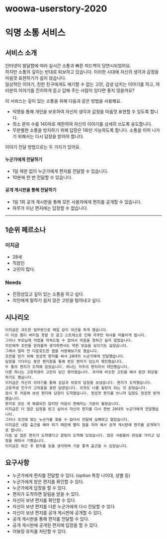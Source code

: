 # woowa-userstory-2020

# 익명 소통 서비스

## 서비스 소개

인터넷이 발달함에 따라 실시간 소통과 빠른 피드백이 당연시되었어요.  
하지만 소통의 깊이는 반대로 퇴보하고 있습니다. 이러한 시대에 자신의 생각과 감정을 마음껏 표현하기가 쉽지 않습니다.  
일상적인 이야기, 친한 친구에게도 얘기할 수 없는 고민, 감성 넘치는 이야기를 하고, 여러분의 이야기를 진지하게 듣고 답해 주는 사람이 있다면 좋지 않을까요?

이 서비스는 깊이 있는 소통을 위해 다음과 같은 방법을 사용해요.

- 익명을 통해 개인을 보호하여 자신의 생각과 감정을 마음껏 표현할 수 있도록 합니다.
- 최소 문자 수를 140자로 제한하여 자신의 이야기를 상세히 쓰도록 유도합니다.
- 무분별한 소통을 방지하기 위해 답장은 1회만 가능하도록 합니다. 소통을 이어 나가기 위해서는 다시 답장을 받아야 합니다.

이야기 전달 방법으로는 두 가지가 있어요.

#### 누군가에게 전달하기

- 1일 제한 없이 누군가에게 편지를 전달할 수 있습니다.
- 10분에 한 번 전달할 수 있습니다.

#### 공개 게시판을 통해 전달하기

- 1일 1회 공개 게시판을 통해 모든 사용자에게 편지를 공개할 수 있습니다.
- 하루가 지난 편지에는 답장할 수 없습니다.

---

## 1순위 페르소나

### 이지금

- 28세
- 직장인
- 고민이 많다.

### Needs

- 진정성있고 깊이 있는 소통을 하고 싶다.
- 지인에게 말하기 쉽지 않은 고민을 털어내고 싶다.

## 시나리오

```
이지금은 과도한 업무량으로 매일 같이 야근을 하게 됐습니다.
더 이상 몸이 버티질 못할 것 같고 스트레스로 인해 자꾸만 퇴사를 떠올리게 됩니다.
그러나 부모님께 걱정을 끼쳐드릴 수 없어서 마음을 정하긴 쉽지 않았습니다.
지인에게 조언을 얻어볼까 생각하면서도 약한 모습을 보이기도 싫었습니다.
그래서 얼마 전 다운로드한 앱을 사용해보기로 했습니다.
조언을 얻기 위해 정성껏 편지를 써서 20대의 누군가에게 전달했습니다.
답장을 기다리는 동안 편지함을 통해 받은 편지가 있는지 확인했습니다.
두 통의 편지가 도착해 있었습니다. 하나는 저주의 편지라서 차단했습니다.
다른 하나는 고등학생의 고민이 담긴 편지였습니다. 과거에 비슷한 고민을 해서 잠깐 회상을 하기도 했습니다.
이지금은 자신의 이야기를 통해 공감과 위로의 답장을 보냈습니다. 편지가 도착했습니다.
고등학생 친구가 고마움을 표한 답장입니다. 이것도 나름 힐링이 되는 것 같았습니다.
잠시 후 처음에 보낸 편지에 답장이 도착했습니다. 정성껏 편지를 쓰니까 답장도 정성껏 받게 됐습니다.
편지로 모든 게 해결되진 않지만 마음이 편해지는 기분이 들었습니다.
이지금은 더 많은 답장을 받고 싶어서 자신의 편지를 다시 한번 20대의 누군가에게 전달했습니다.
그러나 조건에 맞는 누군가를 찾을 수 없어서 전달에 실패하고 말았습니다.
이지금은 내일 출근을 해야 하기 때문에 빨리 잠을 자야 해서 공개 게시판에 편지를 공개하기로 합니다.
다음 날 많은 편지가 도착했다고 알림이 도착해 있었습니다. 많은 사람들이 관심을 가지고 답장을 해줘서 기뻤습니다.
이지금은 퇴근 후 편지를 읽을 생각하며 기분 좋게 출근할 수 있었습니다.
```

## 요구사항

- 누군가에게 편지를 전달할 수 있다. (option 특정 나이대, 성별 등)
- 누군가에게 받은 편지를 확인할 수 있다.
- 누군가에게 답장을 할 수 있다.
- 편지가 도착하면 알림을 받을 수 있다.
- 자신이 보낸 편지를 확인할 수 있다.
- 자신이 보낸 편지를 다른 누군가에게 다시 전달할 수 있다.
- 자신이 보낸 편지를 공개 게시판에 공개할 수 있다.
- 공개 게시판을 통해 편지를 전달할 수 있다.
- 공개 게시판에 공개된 편지에 답장을 할 수 있다.
- 어뷰징 유저를 차단할 수 있다.
